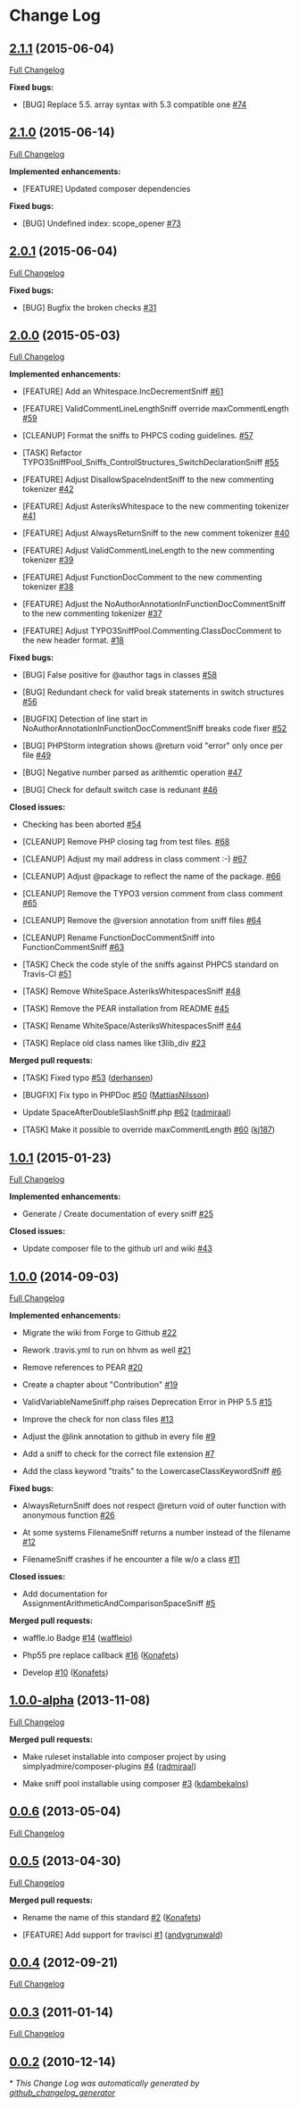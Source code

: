 # Change Log

## [2.1.1](https://github.com/typo3-ci/TYPO3SniffPool/tree/2.1.1) (2015-06-04)

[Full Changelog](https://github.com/typo3-ci/TYPO3SniffPool/compare/2.1.0...2.1.1)

**Fixed bugs:**

- \[BUG\] Replace 5.5. array syntax with 5.3 compatible one [\#74](https://github.com/typo3-ci/TYPO3SniffPool/pull/74)

## [2.1.0](https://github.com/typo3-ci/TYPO3SniffPool/tree/2.1.0) (2015-06-14)

[Full Changelog](https://github.com/typo3-ci/TYPO3SniffPool/compare/2.0.1...2.1.0)

**Implemented enhancements:**

- \[FEATURE\] Updated composer dependencies

**Fixed bugs:**

- \[BUG\] Undefined index: scope_opener [\#73](https://github.com/typo3-ci/TYPO3SniffPool/issues/73)

## [2.0.1](https://github.com/typo3-ci/TYPO3SniffPool/tree/2.0.1) (2015-06-04)

[Full Changelog](https://github.com/typo3-ci/TYPO3SniffPool/compare/2.0.0...2.0.1)

**Fixed bugs:**

- \[BUG\] Bugfix the broken checks [\#31](https://github.com/typo3-ci/TYPO3CMS/issues/31)

## [2.0.0](https://github.com/typo3-ci/TYPO3SniffPool/tree/2.0.0) (2015-05-03)

[Full Changelog](https://github.com/typo3-ci/TYPO3SniffPool/compare/1.0.1...2.0.0)

**Implemented enhancements:**

- \[FEATURE\] Add an Whitespace.IncDecrementSniff [\#61](https://github.com/typo3-ci/TYPO3SniffPool/issues/61)

- \[FEATURE\] ValidCommentLineLengthSniff override maxCommentLength [\#59](https://github.com/typo3-ci/TYPO3SniffPool/issues/59)

- \[CLEANUP\] Format the sniffs to PHPCS coding guidelines. [\#57](https://github.com/typo3-ci/TYPO3SniffPool/issues/57)

- \[TASK\] Refactor TYPO3SniffPool\_Sniffs\_ControlStructures\_SwitchDeclarationSniff [\#55](https://github.com/typo3-ci/TYPO3SniffPool/issues/55)

- \[FEATURE\] Adjust DisallowSpaceIndentSniff to the new commenting tokenizer [\#42](https://github.com/typo3-ci/TYPO3SniffPool/issues/42)

- \[FEATURE\] Adjust AsteriksWhitespace to the new commenting tokenizer [\#41](https://github.com/typo3-ci/TYPO3SniffPool/issues/41)

- \[FEATURE\] Adjust AlwaysReturnSniff to the new comment tokenizer [\#40](https://github.com/typo3-ci/TYPO3SniffPool/issues/40)

- \[FEATURE\] Adjust ValidCommentLineLength to the new commenting tokenizer [\#39](https://github.com/typo3-ci/TYPO3SniffPool/issues/39)

- \[FEATURE\] Adjust FunctionDocComment to the new commenting tokenizer [\#38](https://github.com/typo3-ci/TYPO3SniffPool/issues/38)

- \[FEATURE\] Adjust the NoAuthorAnnotationInFunctionDocCommentSniff to the new commenting tokenizer [\#37](https://github.com/typo3-ci/TYPO3SniffPool/issues/37)

- \[FEATURE\] Adjust TYPO3SniffPool.Commenting.ClassDocComment to the new header format. [\#18](https://github.com/typo3-ci/TYPO3SniffPool/issues/18)

**Fixed bugs:**

- \[BUG\] False positive for @author tags in classes [\#58](https://github.com/typo3-ci/TYPO3SniffPool/issues/58)

- \[BUG\] Redundant check for valid break statements in switch structures [\#56](https://github.com/typo3-ci/TYPO3SniffPool/issues/56)

- \[BUGFIX\] Detection of line start in NoAuthorAnnotationInFunctionDocCommentSniff breaks code fixer [\#52](https://github.com/typo3-ci/TYPO3SniffPool/issues/52)

- \[BUG\] PHPStorm integration shows @return void "error" only once per file [\#49](https://github.com/typo3-ci/TYPO3SniffPool/issues/49)

- \[BUG\] Negative number parsed as arithemtic operation [\#47](https://github.com/typo3-ci/TYPO3SniffPool/issues/47)

- \[BUG\] Check for default switch case is redunant [\#46](https://github.com/typo3-ci/TYPO3SniffPool/issues/46)

**Closed issues:**

- Checking has been aborted [\#54](https://github.com/typo3-ci/TYPO3SniffPool/issues/54)

- \[CLEANUP\] Remove PHP closing tag from test files. [\#68](https://github.com/typo3-ci/TYPO3SniffPool/issues/68)

- \[CLEANUP\] Adjust my mail address in class comment :-\) [\#67](https://github.com/typo3-ci/TYPO3SniffPool/issues/67)

- \[CLEANUP\] Adjust @package to reflect the name of the package. [\#66](https://github.com/typo3-ci/TYPO3SniffPool/issues/66)

- \[CLEANUP\] Remove the TYPO3 version comment from class comment [\#65](https://github.com/typo3-ci/TYPO3SniffPool/issues/65)

- \[CLEANUP\] Remove the @version annotation from sniff files [\#64](https://github.com/typo3-ci/TYPO3SniffPool/issues/64)

- \[CLEANUP\] Rename FunctionDocCommentSniff into FunctionCommentSniff [\#63](https://github.com/typo3-ci/TYPO3SniffPool/issues/63)

- \[TASK\] Check the code style of the sniffs against PHPCS standard on Travis-CI [\#51](https://github.com/typo3-ci/TYPO3SniffPool/issues/51)

- \[TASK\] Remove WhiteSpace.AsteriksWhitespacesSniff [\#48](https://github.com/typo3-ci/TYPO3SniffPool/issues/48)

- \[TASK\] Remove the PEAR installation from README [\#45](https://github.com/typo3-ci/TYPO3SniffPool/issues/45)

- \[TASK\] Rename WhiteSpace/AsteriksWhitespacesSniff  [\#44](https://github.com/typo3-ci/TYPO3SniffPool/issues/44)

- \[TASK\] Replace old class names like t3lib\_div [\#23](https://github.com/typo3-ci/TYPO3SniffPool/issues/23)

**Merged pull requests:**

- \[TASK\] Fixed typo [\#53](https://github.com/typo3-ci/TYPO3SniffPool/pull/53) ([derhansen](https://github.com/derhansen))

- \[BUGFIX\] Fix typo in PHPDoc [\#50](https://github.com/typo3-ci/TYPO3SniffPool/pull/50) ([MattiasNilsson](https://github.com/MattiasNilsson))

- Update SpaceAfterDoubleSlashSniff.php [\#62](https://github.com/typo3-ci/TYPO3SniffPool/pull/62) ([radmiraal](https://github.com/radmiraal))

- \[TASK\] Make it possible to override maxCommentLength [\#60](https://github.com/typo3-ci/TYPO3SniffPool/pull/60) ([kj187](https://github.com/kj187))

## [1.0.1](https://github.com/typo3-ci/TYPO3SniffPool/tree/1.0.1) (2015-01-23)

[Full Changelog](https://github.com/typo3-ci/TYPO3SniffPool/compare/1.0.0...1.0.1)

**Implemented enhancements:**

- Generate / Create documentation of every sniff [\#25](https://github.com/typo3-ci/TYPO3SniffPool/issues/25)

**Closed issues:**

- Update composer file to the github url and wiki [\#43](https://github.com/typo3-ci/TYPO3SniffPool/issues/43)

## [1.0.0](https://github.com/typo3-ci/TYPO3SniffPool/tree/1.0.0) (2014-09-03)

[Full Changelog](https://github.com/typo3-ci/TYPO3SniffPool/compare/1.0.0-alpha...1.0.0)

**Implemented enhancements:**

- Migrate the wiki from Forge to Github [\#22](https://github.com/typo3-ci/TYPO3SniffPool/issues/22)

- Rework .travis.yml to run on hhvm as well [\#21](https://github.com/typo3-ci/TYPO3SniffPool/issues/21)

- Remove references to PEAR [\#20](https://github.com/typo3-ci/TYPO3SniffPool/issues/20)

- Create a chapter about "Contribution" [\#19](https://github.com/typo3-ci/TYPO3SniffPool/issues/19)

- ValidVariableNameSniff.php raises Deprecation Error in PHP 5.5 [\#15](https://github.com/typo3-ci/TYPO3SniffPool/issues/15)

- Improve the check for non class files [\#13](https://github.com/typo3-ci/TYPO3SniffPool/issues/13)

- Adjust the @link annotation to github in every file [\#9](https://github.com/typo3-ci/TYPO3SniffPool/issues/9)

- Add a sniff to check for the correct file extension [\#7](https://github.com/typo3-ci/TYPO3SniffPool/issues/7)

- Add the class keyword "traits" to the LowercaseClassKeywordSniff [\#6](https://github.com/typo3-ci/TYPO3SniffPool/issues/6)

**Fixed bugs:**

- AlwaysReturnSniff does not respect @return void of outer function with anonymous function [\#26](https://github.com/typo3-ci/TYPO3SniffPool/issues/26)

- At some systems FilenameSniff returns a number instead of the filename [\#12](https://github.com/typo3-ci/TYPO3SniffPool/issues/12)

- FilenameSniff crashes if he encounter a file w/o a class [\#11](https://github.com/typo3-ci/TYPO3SniffPool/issues/11)

**Closed issues:**

- Add documentation for AssignmentArithmeticAndComparisonSpaceSniff [\#5](https://github.com/typo3-ci/TYPO3SniffPool/issues/5)

**Merged pull requests:**

- waffle.io Badge [\#14](https://github.com/typo3-ci/TYPO3SniffPool/pull/14) ([waffleio](https://github.com/waffleio))

- Php55 pre replace callback [\#16](https://github.com/typo3-ci/TYPO3SniffPool/pull/16) ([Konafets](https://github.com/Konafets))

- Develop [\#10](https://github.com/typo3-ci/TYPO3SniffPool/pull/10) ([Konafets](https://github.com/Konafets))

## [1.0.0-alpha](https://github.com/typo3-ci/TYPO3SniffPool/tree/1.0.0-alpha) (2013-11-08)

[Full Changelog](https://github.com/typo3-ci/TYPO3SniffPool/compare/0.0.6...1.0.0-alpha)

**Merged pull requests:**

- Make ruleset installable into composer project by using simplyadmire/composer-plugins [\#4](https://github.com/typo3-ci/TYPO3SniffPool/pull/4) ([radmiraal](https://github.com/radmiraal))

- Make sniff pool installable using composer [\#3](https://github.com/typo3-ci/TYPO3SniffPool/pull/3) ([kdambekalns](https://github.com/kdambekalns))

## [0.0.6](https://github.com/typo3-ci/TYPO3SniffPool/tree/0.0.6) (2013-05-04)

[Full Changelog](https://github.com/typo3-ci/TYPO3SniffPool/compare/0.0.5...0.0.6)

## [0.0.5](https://github.com/typo3-ci/TYPO3SniffPool/tree/0.0.5) (2013-04-30)

[Full Changelog](https://github.com/typo3-ci/TYPO3SniffPool/compare/0.0.4...0.0.5)

**Merged pull requests:**

- Rename the name of this standard [\#2](https://github.com/typo3-ci/TYPO3SniffPool/pull/2) ([Konafets](https://github.com/Konafets))

- \[FEATURE\] Add support for travisci [\#1](https://github.com/typo3-ci/TYPO3SniffPool/pull/1) ([andygrunwald](https://github.com/andygrunwald))

## [0.0.4](https://github.com/typo3-ci/TYPO3SniffPool/tree/0.0.4) (2012-09-21)

[Full Changelog](https://github.com/typo3-ci/TYPO3SniffPool/compare/0.0.3...0.0.4)

## [0.0.3](https://github.com/typo3-ci/TYPO3SniffPool/tree/0.0.3) (2011-01-14)

[Full Changelog](https://github.com/typo3-ci/TYPO3SniffPool/compare/0.0.2...0.0.3)

## [0.0.2](https://github.com/typo3-ci/TYPO3SniffPool/tree/0.0.2) (2010-12-14)



\* *This Change Log was automatically generated by [github_changelog_generator](https://github.com/skywinder/Github-Changelog-Generator)*